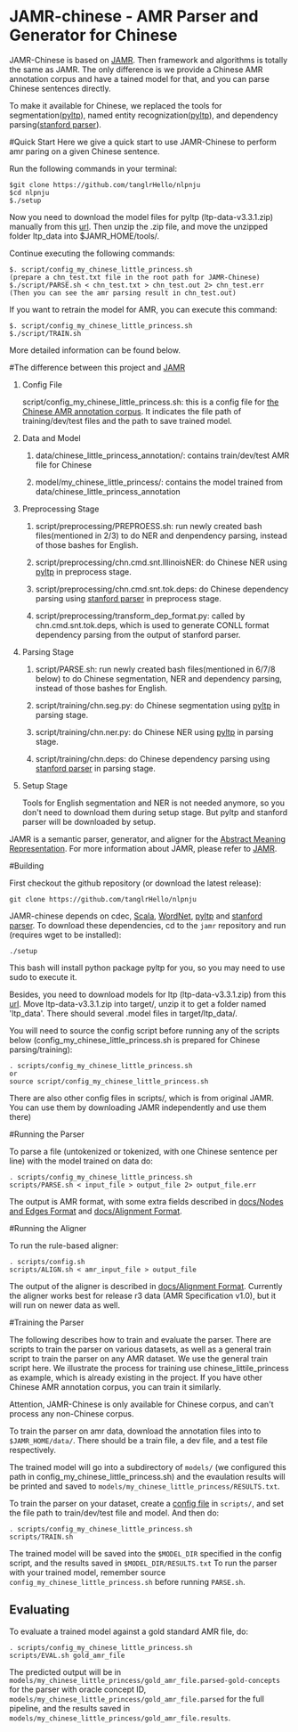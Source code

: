 JAMR-chinese - AMR Parser and Generator for Chinese
=================

JAMR-Chinese is based on [JAMR](https://github.com/jflanigan/jamr). Then framework and algorithms is totally the same as JAMR. The only difference is we provide a Chinese AMR annotation corpus and have a tained model for that, and you can parse Chinese sentences directly.

To make it available for Chinese, we replaced the tools for segmentation([pyltp](https://github.com/HIT-SCIR/pyltp/)), named entity recognization([pyltp](https://github.com/HIT-SCIR/pyltp/)), and dependency parsing([stanford parser](http://nlp.stanford.edu/software/lex-parser.shtml)). 

#Quick Start
Here we give a quick start to use JAMR-Chinese to perform  amr paring on a given Chinese sentence.

Run the following commands in your terminal:

	$git clone https://github.com/tanglrHello/nlpnju
	$cd nlpnju
	$./setup

Now you need to download the model files for pyltp (ltp-data-v3.3.1.zip) manually from this [url](https://pan.baidu.com/share/link?shareid=1988562907&uk=2738088569#list/path=%2Fltp-models%2F3.3.1). Then unzip the .zip file, and move the unzipped folder ltp_data into $JAMR_HOME/tools/.

Continue executing the following commands:
	
	$. script/config_my_chinese_little_princess.sh
	(prepare a chn_test.txt file in the root path for JAMR-Chinese)
	$./script/PARSE.sh < chn_test.txt > chn_test.out 2> chn_test.err
	(Then you can see the amr parsing result in chn_test.out)

If you want to retrain the model for AMR, you can execute this command:
	
	$. script/config_my_chinese_little_princess.sh
	$./script/TRAIN.sh

More detailed information can be found below.



#The difference between this project and [JAMR](https://github.com/jflanigan/jamr) 
1. Config File

	script/config_my_chinese_little_princess.sh: this is a config file for [the Chinese AMR annotation corpus](http://www.cs.brandeis.edu/~clp/camr/camr.html). It indicates the file path of training/dev/test files and the path to save trained model.
	
2. Data and Model

	1) data/chinese_little_princess_annotation/: contains train/dev/test AMR file for Chinese

	2) model/my_chinese_little_princess/: contains the model trained from data/chinese_little_princess_annotation
	

3. Preprocessing Stage

	1) script/preprocessing/PREPROESS.sh: run newly created bash files(mentioned in 2/3) to do NER and denpendency parsing, instead of those bashes for English.
	
	2) script/preprocessing/chn.cmd.snt.IllinoisNER: do Chinese NER using [pyltp](https://github.com/HIT-SCIR/pyltp/) in preprocess stage.
	
	3) script/preprocessing/chn.cmd.snt.tok.deps: do Chinese dependency parsing using [stanford parser](http://nlp.stanford.edu/software/lex-parser.shtml) in preprocess stage.
	
	4) script/preprocessing/transform_dep_format.py: called by chn.cmd.snt.tok.deps, which is used to generate CONLL format dependency parsing from the output of stanford parser.

3. Parsing Stage

	1) script/PARSE.sh: run newly created bash files(mentioned in 6/7/8 below) to do Chinese segmentation, NER and dependency parsing, instead of those bashes for English.
	
	2) script/training/chn.seg.py: do Chinese segmentation using [pyltp](https://github.com/HIT-SCIR/pyltp/) in parsing stage.

	3) script/training/chn.ner.py: do Chinese NER using [pyltp](https://github.com/HIT-SCIR/pyltp/) in parsing stage.
	
	4) script/training/chn.deps: do Chinese dependency parsing using [stanford parser](http://nlp.stanford.edu/software/lex-parser.shtml) in parsing stage.

5. Setup Stage

	Tools for English segmentation and NER is not needed anymore, so you don't need to download them during setup stage. But pyltp and stanford parser will be downloaded by setup.

JAMR is a semantic parser, generator, and aligner for the [Abstract Meaning Representation](http://amr.isi.edu/).
For more information about JAMR, please refer to [JAMR](https://github.com/jflanigan/jamr).


#Building

First checkout the github repository (or download the latest release):

    git clone https://github.com/tanglrHello/nlpnju

JAMR-chinese depends on cdec, [Scala](http://www.scala-lang.org),  [WordNet](http://wordnetcode.princeton.edu/3.0/WordNet-3.0.tar.gz), [pyltp](https://github.com/HIT-SCIR/pyltp/) and [stanford parser](http://nlp.stanford.edu/software/lex-parser.shtml). To download these dependencies, cd to the `jamr` repository and run (requires wget to be installed):

    ./setup

This bash will install python package pyltp for you, so you may need to use sudo to execute it.

Besides, you need to download models for ltp (ltp-data-v3.3.1.zip) from this [url](https://pan.baidu.com/share/link?shareid=1988562907&uk=2738088569#list/path=%2Fltp-models%2F3.3.1). Move ltp-data-v3.3.1.zip into target/, unzip it to get a folder named 'ltp_data'. There should  several .model files in target/ltp_data/.


You will need to source the config script before running any of the scripts below (config_my_chinese_little_princess.sh is prepared for Chinese parsing/training):

    . scripts/config_my_chinese_little_princess.sh
    or
    source script/config_my_chinese_little_princess.sh

There are also other config files in scripts/, which is from original JAMR. You can use them by downloading JAMR independently and use them there)


#Running the Parser

To parse a file (untokenized or tokenized, with one Chinese sentence per line) with the model trained on data do:

    . scripts/config_my_chinese_little_princess.sh
    scripts/PARSE.sh < input_file > output_file 2> output_file.err

The output is AMR format, with some extra fields described in [docs/Nodes and Edges
Format](docs/Nodes_and_Edges_Format.md) and [docs/Alignment Format](docs/Alignment_Format.md). 

#Running the Aligner

To run the rule-based aligner:

    . scripts/config.sh
    scripts/ALIGN.sh < amr_input_file > output_file

The output of the aligner is described in [docs/Alignment Format](docs/Alignment_Format.md).  Currently the aligner
works best for release r3 data (AMR Specification v1.0), but it will run on newer data as well.


#Training the Parser

The following describes how to train and evaluate the parser.  There are scripts to train the parser on various
datasets, as well as a general train script to train the parser on any AMR dataset. We use the general train script here. We illustrate the process for training use chinese_littile_princess as example, which is already existing in the project. If you have other Chinese AMR annotation corpus, you can train it similarly.

Attention, JAMR-Chinese is only available for Chinese corpus, and can't process any non-Chinese corpus.

To train the parser on amr data, download the annotation files
into to `$JAMR_HOME/data/`. There should be a train file, a dev file, and a test file respectively.

The trained model will go into a subdirectory of `models/` (we configured this path in config_my_chinese_little_princess.sh) and the evaulation results will be printed and saved to
`models/my_chinese_little_princess/RESULTS.txt`. 

To train the parser on your dataset, create a [config file](docs/Config_File.md) in `scripts/`, and set the file path to train/dev/test file and model. And
then do:

    . scripts/config_my_chinese_little_princess.sh
    scripts/TRAIN.sh

The trained model will be saved into the `$MODEL_DIR` specified in the config script, and the results saved in
`$MODEL_DIR/RESULTS.txt` To run the parser with your trained model, remember source `config_my_chinese_little_princess.sh` before running
`PARSE.sh`.

## Evaluating

To evaluate a trained model against a gold standard AMR file, do:

    . scripts/config_my_chinese_little_princess.sh
    scripts/EVAL.sh gold_amr_file

The predicted output will be in `models/my_chinese_little_princess/gold_amr_file.parsed-gold-concepts` for the parser with oracle
concept ID, `models/my_chinese_little_princess/gold_amr_file.parsed` for the full pipeline, and the results saved in
`models/my_chinese_little_princess/gold_amr_file.results`.

